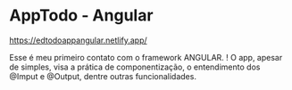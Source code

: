 # AppTodo - Angular

https://edtodoappangular.netlify.app/

Esse é meu primeiro contato com o framework ANGULAR.
! 
O app, apesar de simples, visa a prática de componentização, o entendimento dos @Imput e @Output, dentre outras funcionalidades.
